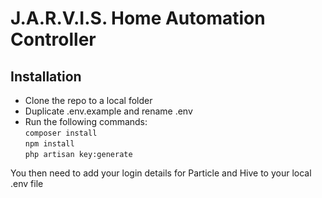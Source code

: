 # J.A.R.V.I.S. Home Automation Controller  
## Installation  
* Clone the repo to a local folder
* Duplicate .env.example and rename .env
* Run the following commands:  
`composer install`  
`npm install`  
`php artisan key:generate`  

You then need to add your login details for Particle and Hive to your local .env file
